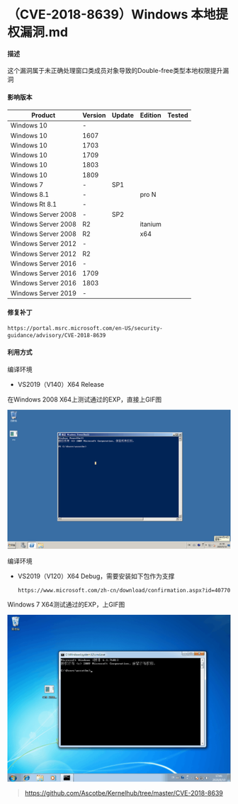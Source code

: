 # （CVE-2018-8639）Windows 本地提权漏洞.md

#### 描述

这个漏洞属于未正确处理窗口类成员对象导致的Double-free类型本地权限提升漏洞

#### 影响版本

| Product             | Version | Update | Edition | Tested |
| ------------------- | ------- | ------ | ------- | ------ |
| Windows 10          | -       |        |         |        |
| Windows 10          | 1607    |        |         |        |
| Windows 10          | 1703    |        |         |        |
| Windows 10          | 1709    |        |         |        |
| Windows 10          | 1803    |        |         |        |
| Windows 10          | 1809    |        |         |        |
| Windows 7           | -       | SP1    |         |        |
| Windows 8.1         | -       |        | pro N   |        |
| Windows Rt 8.1      | -       |        |         |        |
| Windows Server 2008 | -       | SP2    |         |        |
| Windows Server 2008 | R2      |        | itanium |        |
| Windows Server 2008 | R2      |        | x64     |        |
| Windows Server 2012 | -       |        |         |        |
| Windows Server 2012 | R2      |        |         |        |
| Windows Server 2016 | -       |        |         |        |
| Windows Server 2016 | 1709    |        |         |        |
| Windows Server 2016 | 1803    |        |         |        |
| Windows Server 2019 | -       |        |         |        |

#### 修复补丁

```
https://portal.msrc.microsoft.com/en-US/security-guidance/advisory/CVE-2018-8639
```

#### 利用方式

编译环境

- VS2019（V140）X64 Release

在Windows 2008 X64上测试通过的EXP，直接上GIF图

[![2](.resource/%EF%BC%88CVE-2018-8639%EF%BC%89Windows%20%E6%9C%AC%E5%9C%B0%E6%8F%90%E6%9D%83%E6%BC%8F%E6%B4%9E/media/7.gif)](https://github.com/Ascotbe/Random-img/blob/master/WindowsKernelExploits/7.gif?raw=true)

编译环境

- VS2019（V120）X64 Debug，需要安装如下包作为支撑

    ```
    https://www.microsoft.com/zh-cn/download/confirmation.aspx?id=40770
    ```

Windows 7 X64测试通过的EXP，上GIF图

[![3](.resource/%EF%BC%88CVE-2018-8639%EF%BC%89Windows%20%E6%9C%AC%E5%9C%B0%E6%8F%90%E6%9D%83%E6%BC%8F%E6%B4%9E/media/8.gif)](https://github.com/Ascotbe/Random-img/blob/master/WindowsKernelExploits/8.gif?raw=true)



> https://github.com/Ascotbe/Kernelhub/tree/master/CVE-2018-8639
